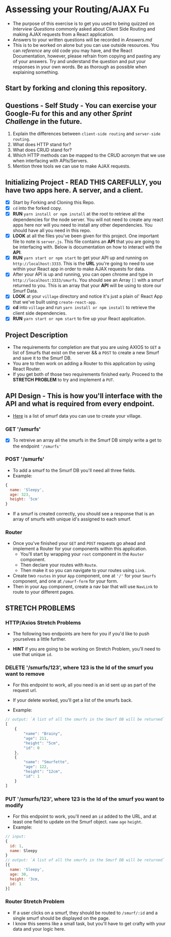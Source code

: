 # Assessing your Routing/AJAX Fu

* The purpose of this exercise is to get you used to being quizzed on _Interview Questions_ commonly asked about Client Side Routing and making AJAX requests from a React application.
* Answers to your written questions will be recorded in _Answers.md_
* This is to be worked on alone but you can use outside resources. You can _reference_ any old code you may have, and the React Documentation, however, please refrain from copying and pasting any of your answers. Try and understand the question and put your responses in your own words. Be as thorough as possible when explaining something.

## Start by forking and cloning this repository.

## Questions - Self Study - You can exercise your Google-Fu for this and any other _Sprint Challenge_ in the future.

1.  Explain the differences between `client-side routing` and `server-side routing`.
1.  What does HTTP stand for?
1.  What does CRUD stand for?
1.  Which HTTP methods can be mapped to the CRUD acronym that we use when interfacing with APIs/Servers.
1.  Mention three tools we can use to make AJAX requests.

## Initializing Project - READ THIS CAREFULLY, you have two apps here. A server, and a client.

- [x] Start by Forking and Cloning this Repo.
- [x] `cd` into the forked copy.
- [x] **RUN** `yarn install or npm install` at the root to retrieve all the dependencies for the node server. You will not need to create any react apps here nor will you need to install any other dependencies. You should have all you need in this repo.
- [x] **LOOK** at all the files you've been given for this project. One important file to note is `server.js`. This file contains an **API** that you are going to be interfacing with. Below is documentation on how to interact with the **API**.
- [x] **RUN** `yarn start or npm start` to get your API up and running on `http://localhost:3333`. This is the **URL** you're going to need to use within your React app in order to make AJAX requests for data.
- [x] After your API is up and running, you can open chrome and type in `http://localhost:3333/smurfs`. You should see an Array `[]` with a smurf returned to you. This is an array that your **API** will be using to store our Smurf Data.
- [x] **LOOK** at your `village` directory and notice it's just a plain ol' React App that we've built using `create-react-app`.
- [x] **cd** into `village` and run `yarn install or npm install` to retrieve the client side dependencies.
- [x] **RUN** `yarn start or npm start` to fire up your React application.

## Project Description

* The requirements for completion are that you are using AXIOS to `GET` a list of Smurfs that exist on the server && a `POST` to create a new Smurf and save it to the Smurf DB.
* You are to then work on adding a Router to this application by using React Router.
* If you get both of those two requirements finished early. Proceed to the **STRETCH PROBLEM** to try and implement a `PUT`.

## API Design - This is how you'll interface with the API and what is required from every endpoint.

* [Here](http://smurfs.wikia.com/wiki/Category:Smurfs_Characters) is a list of smurf data you can use to create your village.

### GET '/smurfs'

- [x] To retreive an array all the smurfs in the Smurf DB simply write a get to the endpoint `'/smurfs'`

### POST '/smurfs'

* To add a smurf to the Smurf DB you'll need all three fields.
* Example:

```js
{
  name: 'Sleepy',
  age: 323,
  height: '5cm'
}
```

* If a smurf is created correctly, you should see a response that is an array of smurfs with unique id's assigned to each smurf.

### Router

* Once you've finished your `GET` and `POST` requests go ahead and implement a Router for your components within this application.  
    * You'll start by wrapping your `root` component in the `Router` component.
    * Then declare your routes with `Route`.
    * Then make it so you can navigate to your routes using `Link`.
* Create two `routes` in your `App` component, one at `'/'` for your `Smurfs` component, and one at `/smurf-form` for your form.
* Then in your `App` component, create a nav bar that will use `NavLink` to route to your different pages.

## STRETCH PROBLEMS

### HTTP/Axios Stretch Problems
* The following two endpoints are here for you if you'd like to push yourselves a little further.

* **HINT** if you are going to be working on Stretch Problem, you'll need to use that unique `id`.

### DELETE '/smurfs/123', where 123 is the Id of the smurf you want to remove

* For this endpoint to work, all you need is an id sent up as part of the request url.

* If your delete worked, you'll get a list of the smurfs back.
* Example:

```js
// output: `A list of all the smurfs in the Smurf DB will be returned`
[
    {
        "name": "Brainy",
        "age": 211,
        "height": "5cm",
        "id": 0
    },
    {
        "name": "Smurfette",
        "age": 122,
        "height": "12cm",
        "id": 1
    }
]
```

### PUT '/smurfs/123', where 123 is the Id of the smurf you want to modify
* For this endpoint to work, you'll need an `id` added to the URL, and at least one field to update on the Smurf object. `name` `age` `height`.
* Example:

```js
// input:
{
  id: 1,
  name: Sleepy
}
// output: `A list of all the smurfs in the Smurf DB will be returned`
[{
  name: 'Sleepy',
  age: 30,
  height: '3cm,
  id: 1
}]
```

### Router Stretch Problem
* If a user clicks on a smurf, they should be routed to `/smurf/:id` and a single smurf should be displayed on the page.
* I know this seems like a small task, but you'll have to get crafty with your data and your logic here. 
